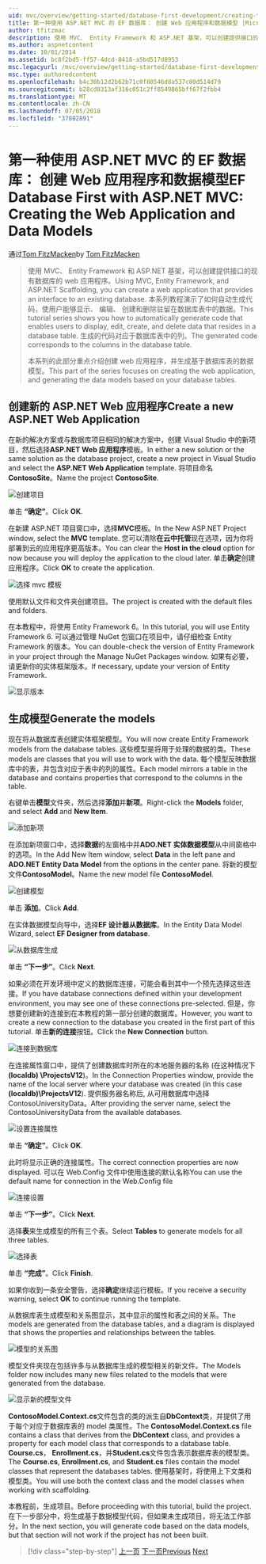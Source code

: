 ```yaml
---
uid: mvc/overview/getting-started/database-first-development/creating-the-web-application
title: 第一种使用 ASP.NET MVC 的 EF 数据库： 创建 Web 应用程序和数据模型 |Microsoft Docs
author: tfitzmac
description: 使用 MVC、 Entity Framework 和 ASP.NET 基架，可以创建提供接口的现有数据库的 web 应用程序。 此教程系列...
ms.author: aspnetcontent
ms.date: 10/01/2014
ms.assetid: bc8f2bd5-ff57-4dcd-8418-a5bd517d8953
msc.legacyurl: /mvc/overview/getting-started/database-first-development/creating-the-web-application
msc.type: authoredcontent
ms.openlocfilehash: b4c30b12d2b62b71c0f80546d8a537c80d514d79
ms.sourcegitcommit: b28cd0313af316c051c2ff8549865bff67f2fbb4
ms.translationtype: MT
ms.contentlocale: zh-CN
ms.lasthandoff: 07/05/2018
ms.locfileid: "37802891"
---
```

<a name="ef-database-first-with-aspnet-mvc-creating-the-web-application-and-data-models"></a><span data-ttu-id="a41ad-104">第一种使用 ASP.NET MVC 的 EF 数据库： 创建 Web 应用程序和数据模型</span><span class="sxs-lookup"><span data-stu-id="a41ad-104">EF Database First with ASP.NET MVC: Creating the Web Application and Data Models</span></span>
====================
<span data-ttu-id="a41ad-105">通过[Tom FitzMacken](https://github.com/tfitzmac)</span><span class="sxs-lookup"><span data-stu-id="a41ad-105">by [Tom FitzMacken](https://github.com/tfitzmac)</span></span>

> <span data-ttu-id="a41ad-106">使用 MVC、 Entity Framework 和 ASP.NET 基架，可以创建提供接口的现有数据库的 web 应用程序。</span><span class="sxs-lookup"><span data-stu-id="a41ad-106">Using MVC, Entity Framework, and ASP.NET Scaffolding, you can create a web application that provides an interface to an existing database.</span></span> <span data-ttu-id="a41ad-107">本系列教程演示了如何自动生成代码，使用户能够显示、 编辑、 创建和删除驻留在数据库表中的数据。</span><span class="sxs-lookup"><span data-stu-id="a41ad-107">This tutorial series shows you how to automatically generate code that enables users to display, edit, create, and delete data that resides in a database table.</span></span> <span data-ttu-id="a41ad-108">生成的代码对应于数据库表中的列。</span><span class="sxs-lookup"><span data-stu-id="a41ad-108">The generated code corresponds to the columns in the database table.</span></span>
> 
> <span data-ttu-id="a41ad-109">本系列的此部分重点介绍创建 web 应用程序，并生成基于数据库表的数据模型。</span><span class="sxs-lookup"><span data-stu-id="a41ad-109">This part of the series focuses on creating the web application, and generating the data models based on your database tables.</span></span>


## <a name="create-a-new-aspnet-web-application"></a><span data-ttu-id="a41ad-110">创建新的 ASP.NET Web 应用程序</span><span class="sxs-lookup"><span data-stu-id="a41ad-110">Create a new ASP.NET Web Application</span></span>

<span data-ttu-id="a41ad-111">在新的解决方案或与数据库项目相同的解决方案中，创建 Visual Studio 中的新项目，然后选择**ASP.NET Web 应用程序**模板。</span><span class="sxs-lookup"><span data-stu-id="a41ad-111">In either a new solution or the same solution as the database project, create a new project in Visual Studio and select the **ASP.NET Web Application** template.</span></span> <span data-ttu-id="a41ad-112">将项目命名**ContosoSite**。</span><span class="sxs-lookup"><span data-stu-id="a41ad-112">Name the project **ContosoSite**.</span></span>

![创建项目](creating-the-web-application/_static/image1.png)

<span data-ttu-id="a41ad-114">单击 **“确定”**。</span><span class="sxs-lookup"><span data-stu-id="a41ad-114">Click **OK**.</span></span>

<span data-ttu-id="a41ad-115">在新建 ASP.NET 项目窗口中，选择**MVC**模板。</span><span class="sxs-lookup"><span data-stu-id="a41ad-115">In the New ASP.NET Project window, select the **MVC** template.</span></span> <span data-ttu-id="a41ad-116">您可以清除**在云中托管**现在选项，因为你将部署到云的应用程序更高版本。</span><span class="sxs-lookup"><span data-stu-id="a41ad-116">You can clear the **Host in the cloud** option for now because you will deploy the application to the cloud later.</span></span> <span data-ttu-id="a41ad-117">单击**确定**创建应用程序。</span><span class="sxs-lookup"><span data-stu-id="a41ad-117">Click **OK** to create the application.</span></span>

![选择 mvc 模板](creating-the-web-application/_static/image2.png)

<span data-ttu-id="a41ad-119">使用默认文件和文件夹创建项目。</span><span class="sxs-lookup"><span data-stu-id="a41ad-119">The project is created with the default files and folders.</span></span>

<span data-ttu-id="a41ad-120">在本教程中，将使用 Entity Framework 6。</span><span class="sxs-lookup"><span data-stu-id="a41ad-120">In this tutorial, you will use Entity Framework 6.</span></span> <span data-ttu-id="a41ad-121">可以通过管理 NuGet 包窗口在项目中，请仔细检查 Entity Framework 的版本。</span><span class="sxs-lookup"><span data-stu-id="a41ad-121">You can double-check the version of Entity Framework in your project through the Manage NuGet Packages window.</span></span> <span data-ttu-id="a41ad-122">如果有必要，请更新你的实体框架版本。</span><span class="sxs-lookup"><span data-stu-id="a41ad-122">If necessary, update your version of Entity Framework.</span></span>

![显示版本](creating-the-web-application/_static/image3.png)

## <a name="generate-the-models"></a><span data-ttu-id="a41ad-124">生成模型</span><span class="sxs-lookup"><span data-stu-id="a41ad-124">Generate the models</span></span>

<span data-ttu-id="a41ad-125">现在将从数据库表创建实体框架模型。</span><span class="sxs-lookup"><span data-stu-id="a41ad-125">You will now create Entity Framework models from the database tables.</span></span> <span data-ttu-id="a41ad-126">这些模型是将用于处理的数据的类。</span><span class="sxs-lookup"><span data-stu-id="a41ad-126">These models are classes that you will use to work with the data.</span></span> <span data-ttu-id="a41ad-127">每个模型反映数据库中的表，并包含对应于表中的列的属性。</span><span class="sxs-lookup"><span data-stu-id="a41ad-127">Each model mirrors a table in the database and contains properties that correspond to the columns in the table.</span></span>

<span data-ttu-id="a41ad-128">右键单击**模型**文件夹，然后选择**添加**并**新项**。</span><span class="sxs-lookup"><span data-stu-id="a41ad-128">Right-click the **Models** folder, and select **Add** and **New Item**.</span></span>

![添加新项](creating-the-web-application/_static/image4.png)

<span data-ttu-id="a41ad-130">在添加新项窗口中，选择**数据**的左窗格中并**ADO.NET 实体数据模型**从中间窗格中的选项。</span><span class="sxs-lookup"><span data-stu-id="a41ad-130">In the Add New Item window, select **Data** in the left pane and **ADO.NET Entity Data Model** from the options in the center pane.</span></span> <span data-ttu-id="a41ad-131">将新的模型文件**ContosoModel**。</span><span class="sxs-lookup"><span data-stu-id="a41ad-131">Name the new model file **ContosoModel**.</span></span>

![创建模型](creating-the-web-application/_static/image5.png)

<span data-ttu-id="a41ad-133">单击 **添加**。</span><span class="sxs-lookup"><span data-stu-id="a41ad-133">Click **Add**.</span></span>

<span data-ttu-id="a41ad-134">在实体数据模型向导中，选择**EF 设计器从数据库**。</span><span class="sxs-lookup"><span data-stu-id="a41ad-134">In the Entity Data Model Wizard, select **EF Designer from database**.</span></span>

![从数据库生成](creating-the-web-application/_static/image6.png)

<span data-ttu-id="a41ad-136">单击 **“下一步”**。</span><span class="sxs-lookup"><span data-stu-id="a41ad-136">Click **Next**.</span></span>

<span data-ttu-id="a41ad-137">如果必须在开发环境中定义的数据库连接，可能会看到其中一个预先选择这些连接。</span><span class="sxs-lookup"><span data-stu-id="a41ad-137">If you have database connections defined within your development environment, you may see one of these connections pre-selected.</span></span> <span data-ttu-id="a41ad-138">但是，你想要创建新的连接到在本教程的第一部分创建的数据库。</span><span class="sxs-lookup"><span data-stu-id="a41ad-138">However, you want to create a new connection to the database you created in the first part of this tutorial.</span></span> <span data-ttu-id="a41ad-139">单击**新的连接**按钮。</span><span class="sxs-lookup"><span data-stu-id="a41ad-139">Click the **New Connection** button.</span></span>

![连接到数据库](creating-the-web-application/_static/image7.png)

<span data-ttu-id="a41ad-141">在连接属性窗口中，提供了创建数据库时所在的本地服务器的名称 (在这种情况下 **(localdb) \ProjectsV12**)。</span><span class="sxs-lookup"><span data-stu-id="a41ad-141">In the Connection Properties window, provide the name of the local server where your database was created (in this case **(localdb)\ProjectsV12**).</span></span> <span data-ttu-id="a41ad-142">提供服务器名称后, 从可用数据库中选择 ContosoUniversityData。</span><span class="sxs-lookup"><span data-stu-id="a41ad-142">After providing the server name, select the ContosoUniversityData from the available databases.</span></span>

![设置连接属性](creating-the-web-application/_static/image8.png)

<span data-ttu-id="a41ad-144">单击 **“确定”**。</span><span class="sxs-lookup"><span data-stu-id="a41ad-144">Click **OK**.</span></span>

<span data-ttu-id="a41ad-145">此时将显示正确的连接属性。</span><span class="sxs-lookup"><span data-stu-id="a41ad-145">The correct connection properties are now displayed.</span></span> <span data-ttu-id="a41ad-146">可以在 Web.Config 文件中使用连接的默认名称</span><span class="sxs-lookup"><span data-stu-id="a41ad-146">You can use the default name for connection in the Web.Config file</span></span>

![连接设置](creating-the-web-application/_static/image9.png)

<span data-ttu-id="a41ad-148">单击 **“下一步”**。</span><span class="sxs-lookup"><span data-stu-id="a41ad-148">Click **Next**.</span></span>

<span data-ttu-id="a41ad-149">选择**表**来生成模型的所有三个表。</span><span class="sxs-lookup"><span data-stu-id="a41ad-149">Select **Tables** to generate models for all three tables.</span></span>

![选择表](creating-the-web-application/_static/image10.png)

<span data-ttu-id="a41ad-151">单击 **“完成”**。</span><span class="sxs-lookup"><span data-stu-id="a41ad-151">Click **Finish**.</span></span>

<span data-ttu-id="a41ad-152">如果你收到一条安全警告，选择**确定**继续运行模板。</span><span class="sxs-lookup"><span data-stu-id="a41ad-152">If you receive a security warning, select **OK** to continue running the template.</span></span>

<span data-ttu-id="a41ad-153">从数据库表生成模型和关系图显示，其中显示的属性和表之间的关系。</span><span class="sxs-lookup"><span data-stu-id="a41ad-153">The models are generated from the database tables, and a diagram is displayed that shows the properties and relationships between the tables.</span></span>

![模型的关系图](creating-the-web-application/_static/image11.png)

<span data-ttu-id="a41ad-155">模型文件夹现在包括许多与从数据库生成的模型相关的新文件。</span><span class="sxs-lookup"><span data-stu-id="a41ad-155">The Models folder now includes many new files related to the models that were generated from the database.</span></span>

![显示新的模型文件](creating-the-web-application/_static/image12.png)

<span data-ttu-id="a41ad-157">**ContosoModel.Context.cs**文件包含的类的派生自**DbContext**类，并提供了用于每个对应于数据库表的 model 类属性。</span><span class="sxs-lookup"><span data-stu-id="a41ad-157">The **ContosoModel.Context.cs** file contains a class that derives from the **DbContext** class, and provides a property for each model class that corresponds to a database table.</span></span> <span data-ttu-id="a41ad-158">**Course.cs**， **Enrollment.cs**，并**Student.cs**文件包含表示数据库表的模型类。</span><span class="sxs-lookup"><span data-stu-id="a41ad-158">The **Course.cs**, **Enrollment.cs**, and **Student.cs** files contain the model classes that represent the databases tables.</span></span> <span data-ttu-id="a41ad-159">使用基架时，将使用上下文类和模型类。</span><span class="sxs-lookup"><span data-stu-id="a41ad-159">You will use both the context class and the model classes when working with scaffolding.</span></span>

<span data-ttu-id="a41ad-160">本教程前，生成项目。</span><span class="sxs-lookup"><span data-stu-id="a41ad-160">Before proceeding with this tutorial, build the project.</span></span> <span data-ttu-id="a41ad-161">在下一步部分中，将生成基于数据模型代码，但如果未生成项目，将无法工作部分。</span><span class="sxs-lookup"><span data-stu-id="a41ad-161">In the next section, you will generate code based on the data models, but that section will not work if the project has not been built.</span></span>

> [!div class="step-by-step"]
> <span data-ttu-id="a41ad-162">[上一页](setting-up-database.md)
> [下一页](generating-views.md)</span><span class="sxs-lookup"><span data-stu-id="a41ad-162">[Previous](setting-up-database.md)
[Next](generating-views.md)</span></span>
